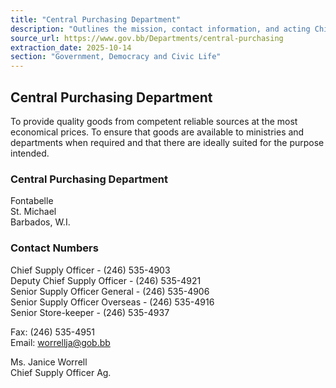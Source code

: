 ```yaml
---
title: "Central Purchasing Department"
description: "Outlines the mission, contact information, and acting Chief Supply Officer for the Government of Barbados' Central Purchasing Department."
source_url: https://www.gov.bb/Departments/central-purchasing
extraction_date: 2025-10-14
section: "Government, Democracy and Civic Life"
---
```


## Central Purchasing Department

To provide quality goods from competent reliable sources at the most economical prices. To ensure that goods are available to ministries and departments when required and that there are ideally suited for the purpose intended.

### Central Purchasing Department

Fontabelle  
St. Michael  
Barbados, W.I.

### Contact Numbers

Chief Supply Officer - (246) 535-4903  
Deputy Chief Supply Officer - (246) 535-4921  
Senior Supply Officer General - (246) 535-4906  
Senior Supply Officer Overseas - (246) 535-4916  
Senior Store-keeper - (246) 535-4937

Fax: (246) 535-4951  
Email: worrellja@gob.bb

Ms. Janice Worrell  
Chief Supply Officer Ag.
```